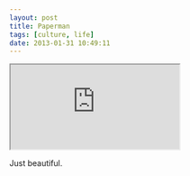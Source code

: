 ```yaml
---
layout: post
title: Paperman
tags: [culture, life]
date: 2013-01-31 10:49:11
---
```



<div class="embed-responsive embed-responsive-16by9">
  <iframe src="http://www.youtube.com/embed/1QAI4B_2Mfc" allowfullscreen></iframe>
</div>

Just beautiful.
